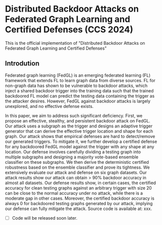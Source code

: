 # Distributed Backdoor Attacks on Federated Graph Learning and Certified Defenses  (CCS 2024)
This is the official implementation of "Distributed Backdoor Attacks on Federated Graph Learning and Certified Defenses"

## Introdution
Federated graph learning (FedGL) is an emerging federated learning (FL) framework that extends FL to learn graph data from diverse sources. FL for non-graph data has shown to be vulnerable to backdoor attacks, which inject a shared backdoor trigger into the training data such that the trained backdoored FL model can predict the testing data containing the trigger as the attacker desires. However, FedGL against backdoor attacks is largely unexplored, and no effective defense exists.

In this paper, we aim to address such significant deficiency. First, we propose an effective, stealthy, and persistent backdoor attack on FedGL. Our attack uses a subgraph as the trigger and designs an adaptive trigger generator that can derive the effective trigger location and shape for each graph. Our attack shows that empirical defenses are hard to detect/remove our generated triggers. To mitigate it, we further develop a certified defense for any backdoored FedGL model against the trigger with any shape at any location. Our defense involves carefully dividing a testing graph into multiple subgraphs and designing a majority vote-based ensemble classifier on these subgraphs. We then derive the deterministic certified robustness based on the ensemble classifier and prove its tightness. We extensively evaluate our attack and defense on six graph datasets. Our attack results show our attack can obtain > 90% backdoor accuracy in almost all datasets. Our defense results show, in certain cases, the certified accuracy for clean testing graphs against an arbitrary trigger with size 20 can be close to the normal accuracy under no attack, while there is a moderate gap in other cases. Moreover, the certified backdoor accuracy is always 0 for backdoored testing graphs generated by our attack, implying our defense can fully mitigate the attack. Source code is available at: xxx.

- [ ] Code will be released soon later.

